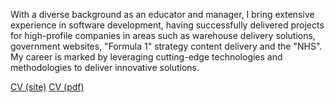 With a diverse background as an educator and manager, I bring extensive experience in software development, having successfully delivered projects for high-profile companies in areas such as warehouse delivery solutions, government websites, "Formula 1" strategy content delivery and the "NHS". My career is marked by leveraging cutting-edge technologies and methodologies to deliver innovative solutions.

[CV (site)](https://srmarquinho.github.io/CV/)
[CV (pdf)](https://drive.google.com/file/d/1c2b-nEEdHw8bjUmuke9aR20GeP3xekyp/view?usp=sharing)
